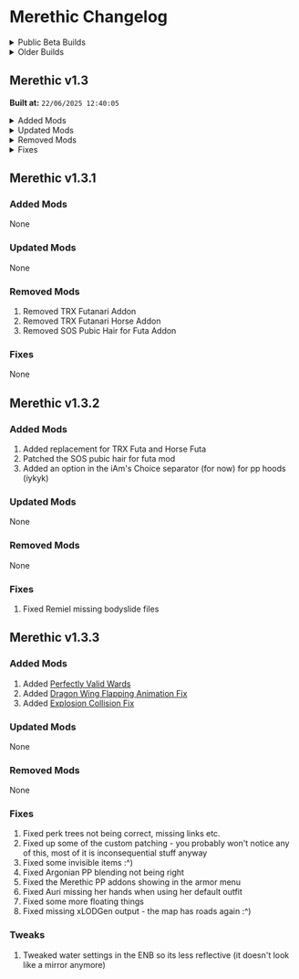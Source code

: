 # Merethic Changelog

<Details>
<summary>Public Beta Builds</summary>

## Public Beta 1
Initial public release.

## Public Beta 1.0.1
1. Updated High Poly Head download link
2. Updated NCK30 SLAL animations to v4.3
3. (Hopefully) fixed WJ requiring the Creation Kit files

## Public Beta 1.0.2
1. Fixed SMP hair not working when hiding helmets
2. Fixed broken landscape textures on Solstheim
3. Fixed Dwemer Wenches not having visible outfits
4. Fixed purple scabbard on the ebony greatsword
5. Fixed purple well textures
6. Fixed Luaffyn (Candlehearth Hall Bard) missing hands

## Public Beta 2
1. Fixed the Mythic Dawn museum in Dawnstar missing its containers
2. Fixed a landscape seam at Snow-Shod Farm
3. Fixed Ingun Black-Briar's missing hair
4. Swapped Tamrielic Grass for Folkvangr + Folkvangr Summer Tundra (this has given a fair performance boost, especially in avg fps + looks better)
5. Regenerated LODs (and cut the file size by nearly 50%)

## Public Beta 3
1. Fixed CTD causing items in the Smithing menu
2. Removed some of the vanilla voiced followers;
   1. Lea'saa
   2. Snow
   3. Arisha
   4. Daedric Bitches
3. Removed Drop on Death
4. Removed SexLab Aroused Creatures
5. Removed SkyRem - Cassi (Constellations)
6. Removed Heel Sounds (because the mod was deleted)
7. Fixed Lydia having the wrong appearance
8. Fixed the Venus armor set conflicting with SOS
9. Fixed the Destroyer armor set conflicting with SOS
10. Fixed a potential crash in Southfringe Sanctum
11. Nerfed a couple of slightly over-rated items
12. Tweaked the ENB slightly
13. Added Evenstar - Minimalistic Standing Stones of Skyrim

## Public Beta 4
1. Fixed an infinite load screen in Southfringe Sanctum
2. Fixed Venus armor set SMP cloth
3. Fixed missing Scarlet Rose outfit pieces
4. Fixed missing Succubus outfit pieces
5. Fixed Eola's appearance
6. Fixed borked vampire lord forms
7. Fixed floating above water bug for player and a few NPCs 
9. Fixed Venus Valkyrie crafting recipe
10. Added 3BA Jello Butt Physics
11. Added Body Blushing - Racemenu Overlays
12. Added Savefile Grouping Fix
13. Added Horse Save Load Fix
14. Added Auri's Mount Thistlefoot Texture Fix
15. Added ENB Anti-Aliasing
16. Added some cursed stuff :^)

</details>

<details>
<summary>Older Builds</summary>

## Merethic V1.0
Release published on the Wabbajack Gallery :)
1. Added Natural Beauty Makeup 
2. Added Feral Eyes
3. Added Lavatera Armor + 4k textures
4. Added ReSqueeze
5. Added squeeze sliders for BD's Armor Replacer
6. Added some photo mode poses for screen archery
7. Added Mehrunes Dagon Unique Shrine
8. Added Better Atronach Forge Offering Box
9. Added FreeFlyCam
10. Added Considerate Followers + 1.6.640 backport
11. Added KittyVFX - Healing
12. Removed Humanoid Draugr Replacer
13. Updated Practical Defeat to v0.4.7
14. Updated to Nature of the Wild Lands v3.0
   1.  NOTWL v3.0 should help performance a fair bit in my testing :)
15. Updated Save Safe System Overhaul to v3
16. Updated Demonic Creatures to v1.9
17. Updated Alternate Perspective to v4.0.3
18. Updated the Alternate Perspective addons where needed
19. Fixed a potential freeze after RaceMenu closes
20. Fixed Elven armor textures
21. Regenerated LODs including changing up LODs to be much more performance friendly with not a massive visual difference
    1.  There is also now a dedicated set of performance LODs. See the readme for a how-to activate these

## Merethic v1.0.1
1. Fixed MCM recorder errors
2. Fixed the Pyramid Utils error
3. Added RaceMenu Undress
4. Added Hotkey Reminder
   1. Press F11 to see hotkeys

## Merethic v1.0.2
1. Fixed Jenassa's appearance
2. Fixed a couple issues in Rayeks End
3. Fixed some issues with wild horses
4. Probably fixed the RaceMenu exit freeze again
5. Fixed animation conditions for mage robes/clothing (no more vanilla anims for robe wearers)
6. Fixed the "missing" TAWOBA Steel book
7. (Hopefully) fixed Vampire Lord and Vampire Brute skeleton issues
8. Fixed RaceMenu 3BA Morphs not working
9. Added Mu Joint Fix SexLab patch
10. Added Better AltTab
11. Added a couple of NAT 3 Patches
12. Started to adjust some ENB visuals where needed

## Merethic v1.1.0

**Merethic is now built on Skyrim v1.6.1170!**

1. Updated/Added/Removed various SKSE mods as needed to transition to v1.6.1170
2. Updated Sirenroot
3. Updated a bunch of misc mods
4. Replaced FNIS/Nemesis with Pandora
5. Fixed issues with Dismemberment Framework for humanoids
6. Fixed Bloodchill Cavern entrance
7. Fixed Lord Harkon's appearance (again)
8. Fixed Werewolves
9. Fixed broken Vampire robes
10. Fixed Whiterun Guard armour
11. Fixed a crash on Summerset Isle
12. Fixed an issue with female Coldhaven guard armour
13. Fixed IED config for Crossbow Bolt placements
14. Fixed some more missing wench armors
15. Fixed a couple of issues in the Lair of Succubi
16. Made a Merethic Music Mega Merge for more variety for your ears
17. Removed Evenstar - Minimalistic Standing Stones of Skyrim
18. Removed Blade and Blunt
19. Removed Aetherius
19. Removed SL Default Animation Remover
20. Removed SexLab Separate Orgasm
21. Removed SexLab Grass Patch
22. Removed SexLab Cum Overlays Extended
23. Removed SexLab Better Blowjobs
24. Removed SL Smooth Expressions
25. Removed Custom Skills Framework
26. Removed Custom Skills Menu
27. Removed Sky Idles
28. Added SexLab Framework PPlus
29. Added SexLab Framework PPlus - Automated SLSB Conversions
30. Added Misty Skye CBBE 3BA Patch
31. Added Solstice - a custom standing stones mod for Merethic
32. Added Merethic Insight
33. Added Wildcat - Combat of Skyrim
34. Added Mannaz
35. Added new anims when wearing nothing
36. Added Achievement Injector
37. Added Dac0da
38. Added DAC0DA - English Translation
39. Added DAC0DA - Achievement Injector Patch
40. Added DAc0da - Delayed Start
41. Added VIGILANT
42. Added VIGILANT SE HiRes Pack
43. Added VIGILANT Voiced - English Addon
44. Added WorldSpaces Patches for Vigilant
45. Added VIGILANT - NPC Overhaul
46. Added Vigilant - Achievement Injector Patch
47. Added misc HD Vigilant Project mods
48. Added Vigilant Armor HIMBO Refit
49. Added Vigilant CBBE (3BA) Bodyslide
50. Added VIGILANT SE - Settings Loader
51. Added Vigilant - Delayed Start
52. Added GLENMORIL SE
53. Added GLENMORIL - English Translation
54. Added GLENMORIL - NPC Overhaul
55. Added Glenmoril - Delayed Start
56. Added GLENMORIL CBBE 3BA Patch
57. Added GLENMORIL SE - Settings Loader
58. Added Unslaad SE
59. Added UNSLAAD Voiced - English Addon
60. Added WorldSpaces Patches for Unslaad
61. Added Customized Object Lod For Unslaad SE
62. Added Unslaad - Achievement Injector Patch
63. Added Unslaad - Delayed Start
64. Added Unslaad SE - Settings Loader
65. Added Unslaad CBBE (3BA) Bodyslide
66. Added TrueHUD - Unslaad Boss Bars ini
67. Added TrueHUD - Vigilant Boss Bars ini
68. Added a funni in the College of Winterhold
69. Added a funni in Hendraheim
70. Added More Carriages
71. Added More Ferries
72. Added some pubic options for futa characters
73. Added some more RaceMenu presets
74. Added Novice Bolt Spells
75. Added Eyes of Aber SE
76. Added Even More Eyes by Koralina
77. Added BnP Eye Pack
78. Added Eyes of Ellxe
79. Added Natural Pubic Hairstyles
80. Started some first person outfit fixes such as mismatched colours. If you spot any, let me know.
81. Changed BnP skin choices. If you want the pre-v1.10 skin config, find it in the `Appearance` separator

## Merethic v1.1.1
1. Fixed shield not being put on player back
2. Fixed shield + 1 handed weapon sheathe/unsheathe animation conditions
3. Fixed the SMP AVX512 DLL being for the wrong game version
4. Fixed controller CTD's
5. Fixed walking + blocking anims not working
6. Added Dear Diary Dark Mode Persistence Fix
7. Added Ultrawide fixes for Achievement Injector

## Merethic v1.1.2
1. Fixed the busted control map
2. Fixed location of the Steed Stone
3. Fixed missing Ultrawide patches for Achievement Injector

## Merethic v1.1.3
1. Fixed some poor balancing in Solstice
2. Fixed wigs preventing SMP hairs from animating again
3. Fixed animation priority conflicts
4. Fixed some floating mushrooms around Riverwood
5. Swapped the female `No Armor` animations to better ones
6. Added new KS Retex for Funsies

## Merethic v1.1.4
1. More animation tweaking
2. Added Cozy Gates of Riverwood
3. Added some ~~bootyfull~~ new crafting animations
4. Fixed up Riverwood with a bunch of multiway patching
5. Updated FlufyFox Human & Creature animations

## Merethic v1.2
1. Swapped to the Nexus release of Yev Mods Makeup Pack
2. Added Skyrim Safe Save System Overhaul 2
3. Added CBBE 3BA (3BBB) - Race Scale Fix
4. Added ENB Frame Generation
   1. This mod comes with caveats - read the mod page before using it!
5. Added Terrain Helper for ENB
6. Added ENB Terrain Blending Fix
7. Added another jiggle config
8. Added more body presets
9. Added FOMOD Plus MO2 Plugin
10. Added MO2 Download Manager
11. Removed Safe Save System Overhaul 3

## Merethic v1.2.1
1. Removed Terrain Helper for ENB

## Merethic v1.2.2
1. Updated FOMOD Plus
2. Updated Billyy's SLAL Animations to v8.9
3. Added SLSB Conversions for Billyy's v8.9
4. Added Photo Mode - Dear Diary Dark Mode ALTER
5. Added Photo Mode Dear Diary Dark Mode Patch
6. Added a new main menu

</details>

## Merethic v1.3

**Built at:** `22/06/2025 12:40:05`

<details>
<summary>Added Mods</summary>

- Added [Ashe - Crystal Heart v1.0.0.1](https://www.nexusmods.com/skyrimspecialedition/mods/135085)
- Added [Atlas Map Markers Overhaul v1.1](https://www.nexusmods.com/skyrimspecialedition/mods/137793)
- Added [BiR's Remiel Replacer v1.2.0](https://www.nexusmods.com/skyrimspecialedition/mods/85734)
- Added [Conditional Expressions Extended v1.5.1](https://www.nexusmods.com/skyrimspecialedition/mods/91438)
- Added [DF - Official Creature Asset Pack v1.0.0](https://www.nexusmods.com/skyrimspecialedition/mods/126328)
- Added [ELLE - Mageali v1](https://www.nexusmods.com/skyrimspecialedition/mods/147010)
- Added [Invicta Couture Lingerie BHUNP SMP v1.0](https://www.nexusmods.com/skyrimspecialedition/mods/145202)
- Added [Obi's Druchii Armor  4K SMP 3BA UBE BHUNP v1.31](https://www.nexusmods.com/skyrimspecialedition/mods/148867)
- Added [Pandora_Behaviour_Engine_v2.7.0-beta.zip](https://github.com/Monitor221hz/Pandora-Behaviour-Engine-Plus/releases/download/v2.7.0-beta/Pandora_Behaviour_Engine_v2.7.0-beta.zip)
- Added [Practical Defeat ReAnimated 0.4.8.7z](https://www.loverslab.com/files/file/37721-practical-defeat-reanimated/)
- Added [Remiel-Custom Voiced Dwemer Specialist and Companion v1.7.0](https://www.nexusmods.com/skyrimspecialedition/mods/51874)
- Added [Satisfactory Facial Piercings v0.5.1](https://www.nexusmods.com/skyrimspecialedition/mods/76879)
- Added [Shino - Shadow Princess - CBBE 3BA - Body Slider v1](https://www.nexusmods.com/skyrimspecialedition/mods/146895)
- Added [The Rift's Rest v7.0](https://www.nexusmods.com/skyrimspecialedition/mods/75649)
- Added [The Rift's Rest v7.0](https://www.nexusmods.com/skyrimspecialedition/mods/75649)
- Added [ACMOS Road Generator v4.0](https://www.nexusmods.com/skyrimspecialedition/mods/79205)
- Added [Atlas Map Markers SE - Updated with MCM - Settings Loader v1.0.1](https://www.nexusmods.com/skyrimspecialedition/mods/68573)
- Added [Bathing in Skyrim - Renewed v2.1.0](https://www.nexusmods.com/skyrimspecialedition/mods/135288)
- Added [Conditional Expressions - Subtle Face Animations v1.27](https://www.nexusmods.com/skyrimspecialedition/mods/45148)
- Added [Dragonborn Reskin - Modern Wait Menu v1.11](https://www.nexusmods.com/skyrimspecialedition/mods/132726)
- Added [Handheld Lanterns - HDT-SMP v1.0.0](https://www.nexusmods.com/skyrimspecialedition/mods/135973)
- Added [Modern Wait Menu v1.00](https://www.nexusmods.com/skyrimspecialedition/mods/117661)
- Added [MoreNastyCrittersSE&AE_v16.7z](https://www.loverslab.com/files/file/5464-more-nasty-critters-specialanniversary-edition/)
- Added [Scrab's Papyrus Extender v1.0.0.0](https://www.nexusmods.com/skyrimspecialedition/mods/115164)
- Added [ScrappiesMatchmaker - 1.5.2.zip](https://www.loverslab.com/files/file/19891-scrappies-matchmaker/)
- Added [SexLab Framework PPLUS - V2.15.7 - 1.6.1170.zip](about:blank)
- Added [Skyrim's Got Talent - Improve As a Bard v1.63](https://www.nexusmods.com/skyrimspecialedition/mods/50357)
- Added [SLO Aroused NG v3.0.0](https://www.nexusmods.com/skyrimspecialedition/mods/151502)
- Added [SLO Aroused NG v3.0.0](https://www.nexusmods.com/skyrimspecialedition/mods/151502)
- Added [The Rift's Rest v7.0](https://www.nexusmods.com/skyrimspecialedition/mods/75649)
- Added [Widget Addon - Bathing In Skyrim Renewed - Keep It Clean - Dirt and Blood v1.0](https://www.nexusmods.com/skyrimspecialedition/mods/138988)
- Added [YameteKudasai - 2.2.3.zip](https://www.loverslab.com/files/file/23123-yamete-kudasai/)
- Added [Anub SLAL 02.2025 SSE v2.7z](https://mega.nz/folder/DVJgzDBY#Cifg6SQwKBH81xGsafhCOQ/file/PFg3gQoQ)
- Added [BakaFactory SLAL Animation.7z](about:blank)
- Added [Dynamic String Distributor v1.0.2](https://www.nexusmods.com/skyrimspecialedition/mods/107676)
- Added [Aliana - Follower or Ashe Replacer v1.0](https://www.nexusmods.com/skyrimspecialedition/mods/147638)
- Added [Goam's Earrings v1.0](https://www.nexusmods.com/skyrimspecialedition/mods/112173)
- Added [NCK30 SLAL 4.4 SE.7z](https://www.loverslab.com/topic/249369-nck30-animations-37-se/#findComment-7042170)
- Added [SLAL_Billyy_Animations v9.1 SE.7z](https://www.loverslab.com/files/file/3999-billyys-slal-animations-2025-4-1/)
- Added [SLWidgets 2.0.16 (SE).zip](https://www.loverslab.com/files/file/19148-sl-widgets/)
- Added [Staff Enchanting Plus v1.0.0](https://www.nexusmods.com/skyrimspecialedition/mods/132680)
- Added [ELLE - Apothecary v1](https://www.nexusmods.com/skyrimspecialedition/mods/141507)
- Added [Barstool Exit Animation Fix v1.00](https://www.nexusmods.com/skyrimspecialedition/mods/144556)
- Added [Bathing in Skyrim - Renewed v2.1.0](https://www.nexusmods.com/skyrimspecialedition/mods/135288)
- Added [Chr's 3BA preset with CBPC Collision and Physical configs for someone likes big breast and big butt vCBPC-1.5.2](https://www.nexusmods.com/skyrimspecialedition/mods/114028)
- Added [confession - 6 Tinraa CBBE 3BA Bodyslide presets v1.1](https://www.nexusmods.com/skyrimspecialedition/mods/101286)
- Added [Curvy Queen - CBBE 3BA Bodyslide Preset v1.0](https://www.nexusmods.com/skyrimspecialedition/mods/148924)
- Added [DD  - Sigrin Silver Fox armor by Vergi CBBE 3BA SMP v3.0](https://www.nexusmods.com/skyrimspecialedition/mods/144670)
- Added [ELLE - Sena v1](https://www.nexusmods.com/skyrimspecialedition/mods/140245)
- Added [Invicta Couture Lingerie BHUNP SMP v1.0](https://www.nexusmods.com/skyrimspecialedition/mods/145202)
- Added [Invicta Couture Lingerie BHUNP SMP v1.0](https://www.nexusmods.com/skyrimspecialedition/mods/145202)
- Added [Invicta Couture Lingerie CBBE 3BA v1.2](https://www.nexusmods.com/skyrimspecialedition/mods/145126)
- Added [Nature of the Mild Lands - A NOTWL Downscaler v1.0](https://www.nexusmods.com/skyrimspecialedition/mods/112765)
- Added [Obi Eve's Sunfire Armor 3BA BHUNP UBE v1.0](https://www.nexusmods.com/skyrimspecialedition/mods/140366)
- Added [Obi Eve's Sunfire Armor 3BA BHUNP UBE v1.0](https://www.nexusmods.com/skyrimspecialedition/mods/140366)
- Added [Remiel's Crossbow Replacer v2](https://www.nexusmods.com/skyrimspecialedition/mods/88136)
- Added [Shortstack Rieklings v1.1](https://www.nexusmods.com/skyrimspecialedition/mods/151226)
- Added [Widget Addon - Bathing In Skyrim Renewed - Keep It Clean - Dirt and Blood v1.0](https://www.nexusmods.com/skyrimspecialedition/mods/138988)
- Added [92BBB Physics BHUNP and CBBE 3BA v1.0](https://www.nexusmods.com/skyrimspecialedition/mods/111325)
- Added [Ariadna Demoness 3ba body and HPH face preset v1.0](https://www.nexusmods.com/skyrimspecialedition/mods/147760)
- Added [BakaFactory ABC LE SE 3.20.7z](about:blank)
- Added [Eyes Nouveaux v1.1.0](https://www.nexusmods.com/skyrimspecialedition/mods/131210)
- Added [Goblin Wildgirl cbbe 3ba standalone follower espfe v1.02](https://www.nexusmods.com/skyrimspecialedition/mods/146178)
- Added [Invicta Couture Lingerie BHUNP SMP v1.0](https://www.nexusmods.com/skyrimspecialedition/mods/145202)
- Added [Obscure Animations Overhaul v1.0](https://www.nexusmods.com/skyrimspecialedition/mods/152047)
- Added [BA Bard Songs v1.3](https://www.nexusmods.com/skyrimspecialedition/mods/47202)
- Added [CN's Fantasy and Demonic Eyes SE with optional Charmers of the Reach (CotR) Patch v1.2](https://www.nexusmods.com/skyrimspecialedition/mods/24117)
- Added [Local Map Upgrade v1.0](https://www.nexusmods.com/skyrimspecialedition/mods/129756)
- Added [Zaki 8K-4K Textures for Bathing in Skyrim - Renewed v1.0](https://www.nexusmods.com/skyrimspecialedition/mods/139311)
- Added [Improved Barstool Exit Animation v1.0](https://www.nexusmods.com/skyrimspecialedition/mods/143012)
- Added [Invicta Couture Lingerie BHUNP SMP v1.0](https://www.nexusmods.com/skyrimspecialedition/mods/145202)
- Added [Eleonora - Muscular and Elegant Bodyslide Preset (cbbe 3ba) v1](https://www.nexusmods.com/skyrimspecialedition/mods/147471)
- Added [Sevia - Racemenu Preset v1.0](https://www.nexusmods.com/skyrimspecialedition/mods/144041)
- Added [Atlas Map Markers SE - Updated with MCM v2.7](https://www.nexusmods.com/skyrimspecialedition/mods/24104)
- Added [Practical Defeat Reanimated Voicepack.zip](https://www.loverslab.com/files/file/27944-practical-defeat-reanimated-047-voicepack/)
- Added [The Great Cities- Resources v1.0](https://www.nexusmods.com/skyrimspecialedition/mods/104373)
- Added [Cotton Curves - A Soft 3BA Bodyslide Preset v1.0](https://www.nexusmods.com/skyrimspecialedition/mods/149819)
- Added [EMMA FROST's Ass CBBE 3BA Bodyslide preset (Marvel Rivals) v1](https://www.nexusmods.com/skyrimspecialedition/mods/147489)
- Added [Heroine - a Tinraa BodySlide preset for CBBE 3BA (and BHUNP V4) v1.1](https://www.nexusmods.com/skyrimspecialedition/mods/149732)
- Added [Sanguine's Ultimatum - CBBE 3BA Bodyslide Preset v1.0a](https://www.nexusmods.com/skyrimspecialedition/mods/147557)
- Added [Invicta Couture Lingerie BHUNP SMP v1.0](https://www.nexusmods.com/skyrimspecialedition/mods/145202)
- Added [Eye-Catching - CBBE 3BA Bodyslide Preset v1.0](https://www.nexusmods.com/skyrimspecialedition/mods/146961)

</details>

<details>
<summary>Updated Mods</summary>

- Updated [Anga's Mill - Cities of the North Addon Patch Collection to v1.2](https://www.nexusmods.com/skyrimspecialedition/mods/64685)
- Updated [Apocalypse - Magic of Skyrim to v9.45.0](https://www.nexusmods.com/skyrimspecialedition/mods/1090)
- Updated [Castle Volkihar Rebuilt - SSE to v2.0.6](https://www.nexusmods.com/skyrimspecialedition/mods/324)
- Updated [Cities of the North - Falkreath Patch Collection to v1.20](https://www.nexusmods.com/skyrimspecialedition/mods/56734)
- Updated [CoMAP - Common Marker Addon Project to v4.0.0](https://www.nexusmods.com/skyrimspecialedition/mods/56123)
- Updated [Cities of the North - Dawnstar Patch Collection to v4.6.1](https://www.nexusmods.com/skyrimspecialedition/mods/30885)
- Updated [DAC0DA - English Translation to v1.0.3](https://www.nexusmods.com/skyrimspecialedition/mods/135682)
- Updated [Descriptions for Various Mods to v1.3](https://www.nexusmods.com/skyrimspecialedition/mods/106229)
- Updated [Dynamic Things Alternative - Base Object Swapper to v0.2.2](https://www.nexusmods.com/skyrimspecialedition/mods/60741)
- Updated [Embers XD to v2.8.9](https://www.nexusmods.com/skyrimspecialedition/mods/37085)
- Updated [Environs - Abandoned Abodes to v1.02](https://www.nexusmods.com/skyrimspecialedition/mods/82410)
- Updated [Even Better Quest Objectives SE - EBQO SE to v1.9.2](https://www.nexusmods.com/skyrimspecialedition/mods/159)
- Updated [Improved Traps to v2.5](https://www.nexusmods.com/skyrimspecialedition/mods/17592)
- Updated [JS Dragon Claws AE (Anniversary Edition) to v1.3](https://www.nexusmods.com/skyrimspecialedition/mods/57038)
- Updated [Kyoe's Bang'n Brows for High Poly Head to v1.0](https://www.nexusmods.com/skyrimspecialedition/mods/63276)
- Updated [Lux - Patch Hub to v6.5](https://www.nexusmods.com/skyrimspecialedition/mods/113002)
- Updated [Lux Orbis to v3.3](https://www.nexusmods.com/skyrimspecialedition/mods/56095)
- Updated [Maevan2's Eye Brows for High Poly Head (and extras) to v1.0](https://www.nexusmods.com/skyrimspecialedition/mods/63664)
- Updated [Manguz Inn Resources to v1.2](https://www.nexusmods.com/skyrimspecialedition/mods/96001)
- Updated [Nightmare Night - Werebeasts Unleashed to v2.0](https://www.nexusmods.com/skyrimspecialedition/mods/60751)
- Updated [Object Categorization Framework to v4.5.1](https://www.nexusmods.com/skyrimspecialedition/mods/81469)
- Updated [Oblivion Interaction Icons to v2.1](https://www.nexusmods.com/skyrimspecialedition/mods/52743)
- Updated [Serana Dialogue Add-On to v4.0.2.3](https://www.nexusmods.com/skyrimspecialedition/mods/32161)
- Updated [Simplicity of Seeding - Better Hearthfires and Farming CC Planter Scripts to v0.4](https://www.nexusmods.com/skyrimspecialedition/mods/94428)
- Updated [Sounds of Skyrim Complete SE to v2.1](https://www.nexusmods.com/skyrimspecialedition/mods/8286)
- Updated [Bikini Armor Replacer (TEWOBA) - CBBE BodySlide to v1.0.2](https://www.nexusmods.com/skyrimspecialedition/mods/42102)
- Updated [The Great Town of Ivarstead Patch Collection to v2.10.1](https://www.nexusmods.com/skyrimspecialedition/mods/36380)
- Updated [The Great Town of Shor's Stone Patch Collection to v2.4](https://www.nexusmods.com/skyrimspecialedition/mods/36462)
- Updated [The Naked Dragon to v1.3](https://www.nexusmods.com/skyrimspecialedition/mods/94940)
- Updated [The Welkynar Knight - Quest to v0.2.2](https://www.nexusmods.com/skyrimspecialedition/mods/89510)
- Updated [Unofficial Skyrim Modder's Patch - USMP SE to v2.6.2a](https://www.nexusmods.com/skyrimspecialedition/mods/49616)
- Updated [Unofficial Skyrim Special Edition Patch - USSEP to v4.2.9a](https://www.nexusmods.com/skyrimspecialedition/mods/266)
- Updated [Unslaad SE to v3.0.2](https://www.nexusmods.com/skyrimspecialedition/mods/11789)
- Updated [UNSLAAD Voiced - English Addon to v3.0.2](https://www.nexusmods.com/skyrimspecialedition/mods/11896)
- Updated [Wildwood Echoes to v1](https://www.nexusmods.com/skyrimspecialedition/mods/112008)
- Updated [Acheron - Death Alternative to v1.4.2.0](https://www.nexusmods.com/skyrimspecialedition/mods/108159)
- Updated [Belethor's Sister - Quest to v0.2.6](https://www.nexusmods.com/skyrimspecialedition/mods/92381)
- Updated [Chapter II - Jeremy Soule Inspired Music to v3.3](https://www.nexusmods.com/skyrimspecialedition/mods/37792)
- Updated [Coldhaven - A Vampire City 2.1 to v2.1](https://www.nexusmods.com/skyrimspecialedition/mods/22379)
- Updated [Comprehensive Attack Rate Patch - SKSE to v1.1.2.5](https://www.nexusmods.com/skyrimspecialedition/mods/89042)
- Updated [Dynamic Interface Patcher - DIP to vv1.0.3](https://www.nexusmods.com/skyrimspecialedition/mods/96891)
- Updated [DynDOLOD TexGen Fixes (Summerset Isle-Gray Cowl-Beyond Reach-Midwood Isle-ELFX) to v2.0](https://www.nexusmods.com/skyrimspecialedition/mods/69323)
- Updated [Environs - Abandoned Abodes to v1.02](https://www.nexusmods.com/skyrimspecialedition/mods/82410)
- Updated [Environs - Hroggar's House to v2.01](https://www.nexusmods.com/skyrimspecialedition/mods/83457)
- Updated [Environs - The Ruined Tundra Farmhouse to v3.01](https://www.nexusmods.com/skyrimspecialedition/mods/72981)
- Updated [Flying Crows SSE to v1.3](https://www.nexusmods.com/skyrimspecialedition/mods/49270)
- Updated [Heels Fix to v1.6.2](https://www.nexusmods.com/skyrimspecialedition/mods/64442)
- Updated [iWant Widgets to v1.31](https://www.nexusmods.com/skyrimspecialedition/mods/36457)
- Updated [More Carriages - Fast Travel Improvement to v1.3.1](https://www.nexusmods.com/skyrimspecialedition/mods/71135)
- Updated [powerofthree's Papyrus Extender to v5.6.1](https://www.nexusmods.com/skyrimspecialedition/mods/22854)
- Updated [Quickloot EE NG Fork to v1.1.0](https://www.nexusmods.com/skyrimspecialedition/mods/120075)
- Updated [QuickLoot IE - Dear Diary Dark Mode Reskin to v3.2](https://www.nexusmods.com/skyrimspecialedition/mods/137059)
- Updated [Song of the Green (Auri Follower) to v1.4](https://www.nexusmods.com/skyrimspecialedition/mods/11278)
- Updated [Unofficial Skyrim Modder's Patch - USMP SE to v2.6.2a](https://www.nexusmods.com/skyrimspecialedition/mods/49616)
- Updated [Vokriinator - Choice Cuts to v6.14.3](https://www.nexusmods.com/skyrimspecialedition/mods/26702)
- Updated [Skyrim 202X by Pfuscher - Formerly 2020 to v9.7.1](https://www.nexusmods.com/skyrimspecialedition/mods/2347)
- Updated [Additional Skyland Parallax to v1.3](https://www.nexusmods.com/skyrimspecialedition/mods/117791)
- Updated [Assorted mesh fixes to v0.90](https://www.nexusmods.com/skyrimspecialedition/mods/32117)
- Updated [Base Object Swapper to v2.6.1](https://www.nexusmods.com/skyrimspecialedition/mods/60805)
- Updated [Better Third Person Selection - BTPS to v0.5.9](https://www.nexusmods.com/skyrimspecialedition/mods/64339)
- Updated [Bisquits Pain Bringer CBBE 3BA Bodyslide to v1.1](https://www.nexusmods.com/skyrimspecialedition/mods/111059)
- Updated [BodySlide and Outfit Studio to v5.6.3](https://www.nexusmods.com/skyrimspecialedition/mods/201)
- Updated [ to v0.4.3](https://www.nexusmods.com/skyrimspecialedition/mods/81451)
- Updated [Considerate Followers - Followers are Silent During Dialogue to v1.0.0](https://www.nexusmods.com/skyrimspecialedition/mods/133659)
- Updated [Contextual Crosshair to v1.3.0](https://www.nexusmods.com/skyrimspecialedition/mods/63980)
- Updated [Deadly Spell Impacts to v1.70](https://www.nexusmods.com/skyrimspecialedition/mods/12939)
- Updated [Follower Dialogue Expansion - Brelyna Maryon to v1.3.1](https://www.nexusmods.com/skyrimspecialedition/mods/113359)
- Updated [Diverse Foods - Base Object Swapper to v1.3](https://www.nexusmods.com/skyrimspecialedition/mods/91599)
- Updated [ELLE -Elven Lake 3BA - BHUNP to v1](https://www.nexusmods.com/skyrimspecialedition/mods/82865)
- Updated [Enemies Respect Encounter Zones to v1.4.1](https://www.nexusmods.com/skyrimspecialedition/mods/78847)
- Updated [Experience - MCM to v1.2.0](https://www.nexusmods.com/skyrimspecialedition/mods/65880)
- Updated [Feral Eyes - Beast Eyes for Humanoid Races to v1.10](https://www.nexusmods.com/skyrimspecialedition/mods/73325)
- Updated [Girl's Travel Outfit to v1.0](https://www.nexusmods.com/skyrimspecialedition/mods/125910)
- Updated [Grab And Throw to v1.1.1](https://www.nexusmods.com/skyrimspecialedition/mods/120460)
- Updated [HD Local Map to v1.0.2](https://www.nexusmods.com/skyrimspecialedition/mods/74722)
- Updated [Lux to v6.3](https://www.nexusmods.com/skyrimspecialedition/mods/43158)
- Updated [Medieval Blended Roads to v1.0](https://www.nexusmods.com/skyrimspecialedition/mods/90778)
- Updated [ to v0.4.3](https://www.nexusmods.com/skyrimspecialedition/mods/81451)
- Updated [Nature of the Wild Lands (NOTWL) - Rock Retexture to v0.1](https://www.nexusmods.com/skyrimspecialedition/mods/132984)
- Updated [New Creature Animation - Giant to v0.9beta](https://www.nexusmods.com/skyrimspecialedition/mods/83317)
- Updated [Next-Gen Decapitations to v1.0.0](https://www.nexusmods.com/skyrimspecialedition/mods/135254)
- Updated [OBody Next Generation to v4.2.0](https://www.nexusmods.com/skyrimspecialedition/mods/77016)
- Updated [ to v0.4.3](https://www.nexusmods.com/skyrimspecialedition/mods/81451)
- Updated [Petite to Plenty - A CBPC Config for Realistic Collisions and Physics to v7.1](https://www.nexusmods.com/skyrimspecialedition/mods/82745)
- Updated [ to v0.4.3](https://www.nexusmods.com/skyrimspecialedition/mods/81451)
- Updated [Scared of Shootings - NPCs react to aiming bows to v0.1](https://www.nexusmods.com/skyrimspecialedition/mods/105622)
- Updated [The Handy Icon Collection Collective for I4 to v1.4.1](https://www.nexusmods.com/skyrimspecialedition/mods/90508)
- Updated [True Directional Movement - Modernized Third Person Gameplay to v2.2.4](https://www.nexusmods.com/skyrimspecialedition/mods/51614)
- Updated [Twilight Princess Armor Mashup to v4.5](https://www.nexusmods.com/skyrimspecialedition/mods/71182)
- Updated [Unslaad SE to v3.0.2](https://www.nexusmods.com/skyrimspecialedition/mods/11789)
- Updated [Unslaad SE - Settings Loader to v1.0.0](https://www.nexusmods.com/skyrimspecialedition/mods/69449)
- Updated [Use or Take SKSE to v1.2.0](https://www.nexusmods.com/skyrimspecialedition/mods/70868)
- Updated [Aphrodelyn's 3BA BodySlide Preset with CBPC Physics and Collision Configs to v1.0](https://www.nexusmods.com/skyrimspecialedition/mods/143572)
- Updated [Assorted mesh fixes to v0.90](https://www.nexusmods.com/skyrimspecialedition/mods/32117)
- Updated [Ave's College Jewelry Replacer to v1.2](https://www.nexusmods.com/skyrimspecialedition/mods/38399)
- Updated [Cathedral - Armory to v3.20](https://www.nexusmods.com/skyrimspecialedition/mods/20199)
- Updated [DynDOLOD Resources SE 3 to vAlpha-45](https://www.nexusmods.com/skyrimspecialedition/mods/52897)
- Updated [Ebony Armors and Weapons Retexture SE to v1.21](https://www.nexusmods.com/skyrimspecialedition/mods/83654)
- Updated [Environs - Kolskeggr to v3.01](https://www.nexusmods.com/skyrimspecialedition/mods/78477)
- Updated [Fjotli's Silver Locket by Ave to v2.0](https://www.nexusmods.com/skyrimspecialedition/mods/52256)
- Updated [Forsworn Armors and Weapons Retexture SE to v1.0](https://www.nexusmods.com/skyrimspecialedition/mods/99610)
- Updated [Highly Improved Male Body Overhaul -HIMBO- to v4.4.1](https://www.nexusmods.com/skyrimspecialedition/mods/46311)
- Updated [Highly Improved Male Body Overhaul -HIMBO- to v4.4.1](https://www.nexusmods.com/skyrimspecialedition/mods/46311)
- Updated [Illustrious Whiterun SE - 8K - Parallax to v2.0](https://www.nexusmods.com/skyrimspecialedition/mods/28950)
- Updated [Illustrious Whiterun SE - 8K - Parallax to v2.0](https://www.nexusmods.com/skyrimspecialedition/mods/28950)
- Updated [Illustrious Whiterun SE - 8K - Parallax to v2.0](https://www.nexusmods.com/skyrimspecialedition/mods/28950)
- Updated [Iron Armors and Weapons Retexture SE to v1.1](https://www.nexusmods.com/skyrimspecialedition/mods/84978)
- Updated [JS Dwarven Oil SE to v1.0](https://www.nexusmods.com/skyrimspecialedition/mods/66770)
- Updated [JS Essence Extractor SE to v1.1](https://www.nexusmods.com/skyrimspecialedition/mods/66578)
- Updated [Muscular Mommy 3BA bodyslide preset to v1.1](https://www.nexusmods.com/skyrimspecialedition/mods/125087)
- Updated [Natural and Realistic CBBE 3BA - BodySlide Preset to v1.0](https://www.nexusmods.com/skyrimspecialedition/mods/95090)
- Updated [Nature of the Wild Lands -  forest and trees improvement mod to v2.4](https://www.nexusmods.com/skyrimspecialedition/mods/63604)
- Updated [Orcish Armors and Weapons Retexture SE to v1.1](https://www.nexusmods.com/skyrimspecialedition/mods/84607)
- Updated [Random Tawoba Realistic and Squeeze Bodyslides 3BA to v1.1](https://www.nexusmods.com/skyrimspecialedition/mods/110039)
- Updated [ReSqueeze - The Amazing World Of Bikini Armor TAWOBA 3BA to v2.0.1](https://www.nexusmods.com/skyrimspecialedition/mods/131355)
- Updated [Simplicity of Snow to v0.15](https://www.nexusmods.com/skyrimspecialedition/mods/56235)
- Updated [Simplicity of Snow to v0.15](https://www.nexusmods.com/skyrimspecialedition/mods/56235)
- Updated [Snazzy Furniture and Clutter Overhaul (SFCO) to v2.2](https://www.nexusmods.com/skyrimspecialedition/mods/2414)
- Updated [Song of the Green - Auri Lenka Replacer SE - Optional Sharp Teeth to v1.1](https://www.nexusmods.com/skyrimspecialedition/mods/29345)
- Updated [Steel Armors and Weapons Retexture SE to v1.1](https://www.nexusmods.com/skyrimspecialedition/mods/85445)
- Updated [Tawoba 6.1 unofficial tweaks and fixes to v1.3](https://www.nexusmods.com/skyrimspecialedition/mods/111200)
- Updated [Tawoba 6.1 unofficial tweaks and fixes to v1.3](https://www.nexusmods.com/skyrimspecialedition/mods/111200)
- Updated [Bikini Armor Replacer (TEWOBA) - CBBE BodySlide to v1.0.2](https://www.nexusmods.com/skyrimspecialedition/mods/42102)
- Updated [The Witcher 3 Eyes SE to v2.1](https://www.nexusmods.com/skyrimspecialedition/mods/2921)
- Updated [Unique Armors and Weapons Retexture SE to v1.0](https://www.nexusmods.com/skyrimspecialedition/mods/105771)
- Updated [Water for ENB to v1.83](https://www.nexusmods.com/skyrimspecialedition/mods/37061)
- Updated [wd - Taproots to v1.0](https://www.nexusmods.com/skyrimspecialedition/mods/112609)
- Updated [Wyrmstooth CBBE 3BA and HIMBO Patch to v1.0](https://www.nexusmods.com/skyrimspecialedition/mods/105850)
- Updated [Ave's Saarthal Amulet to v1.3](https://www.nexusmods.com/skyrimspecialedition/mods/44094)
- Updated [Ayleid Piercings - CBBE 3BA - SoS to v1.5.1](https://www.nexusmods.com/skyrimspecialedition/mods/76204)
- Updated [Blackreach Eerie Ambience to v1](https://www.nexusmods.com/skyrimspecialedition/mods/112114)
- Updated [Chooey's Choice Requirements to v3.0.0](https://www.nexusmods.com/skyrimspecialedition/mods/90689)
- Updated [Ryan Reos Dark Elf Blader - CBBE 3BA - TBD - BHUNP to v4.0](https://www.nexusmods.com/skyrimspecialedition/mods/54994)
- Updated [Environs - The Greenwood Shack to v3.00](https://www.nexusmods.com/skyrimspecialedition/mods/73732)
- Updated [Fluffworks Patches to v1.0](https://www.nexusmods.com/skyrimspecialedition/mods/64445)
- Updated [Follower Dialogue Expansion - Borgakh the Steel Heart to v1](https://www.nexusmods.com/skyrimspecialedition/mods/133571)
- Updated [Girl's Travel Outfit to v1.0](https://www.nexusmods.com/skyrimspecialedition/mods/125910)
- Updated [Highly Improved Male Body Overhaul -HIMBO- to v4.4.1](https://www.nexusmods.com/skyrimspecialedition/mods/46311)
- Updated [Livia Salvian - High Poly Visual Replacer - Chooey's Choice to v1.0.0](https://www.nexusmods.com/skyrimspecialedition/mods/102518)
- Updated [MAGECORE - hdt SMP (CBBE 3BA) to v1.0](https://www.nexusmods.com/skyrimspecialedition/mods/113540)
- Updated [Nature of the Wild Lands 3.0 - 3D hybrid LODs and regions addon to v1.0](https://www.nexusmods.com/skyrimspecialedition/mods/133619)
- Updated [Reyda's Necklace by Ave to v1.1](https://www.nexusmods.com/skyrimspecialedition/mods/42328)
- Updated [The Great Town of Ivarstead SSE to v1.2](https://www.nexusmods.com/skyrimspecialedition/mods/34505)
- Updated [Whiterun Objects SMIMed (and fixes too) to v0.3.1](https://www.nexusmods.com/skyrimspecialedition/mods/69125)
- Updated [Wispmother - Humanoid Replacer - CBBE and UNP to v1.1.0](https://www.nexusmods.com/skyrimspecialedition/mods/132346)
- Updated [Assorted mesh fixes to v0.90](https://www.nexusmods.com/skyrimspecialedition/mods/32117)
- Updated [Riding Animation Overhaul - RAO (OAR - DAR) to v1.1](https://www.nexusmods.com/skyrimspecialedition/mods/102881)
- Updated [HS Resources to v3.4.0](https://www.nexusmods.com/skyrimspecialedition/mods/72307)
- Updated [Path of Sorcery - Magic Perk Overhaul to v2.6](https://www.nexusmods.com/skyrimspecialedition/mods/6660)
- Updated [RS Children Patch Compendium to v5](https://www.nexusmods.com/skyrimspecialedition/mods/13409)
- Updated [Immersive folded hands (OAR) to v1.5.0](https://www.nexusmods.com/skyrimspecialedition/mods/62849)
- Updated [Conditional Dog Barking (DAR) to v1.0.0](https://www.nexusmods.com/skyrimspecialedition/mods/72336)
- Updated [Draugr Magic Loop Casting Animation to v1.1](https://www.nexusmods.com/skyrimspecialedition/mods/73876)
- Updated [Dynamic Female Weather Idles to v1.1](https://www.nexusmods.com/skyrimspecialedition/mods/98493)
- Updated [Feral - Claw Unarmed Attacks for Beast Races - Vampires - Werewolves to vv2.1](https://www.nexusmods.com/skyrimspecialedition/mods/34552)
- Updated [Flute Animation Fix to v1.1](https://www.nexusmods.com/skyrimspecialedition/mods/69609)
- Updated [Improved Table Transition Animations to v1.2](https://www.nexusmods.com/skyrimspecialedition/mods/84160)
- Updated [New Creature Animation - Falmer to v1.0](https://www.nexusmods.com/skyrimspecialedition/mods/83572)
- Updated [P.A.I.A Expansion  (Pregnancy and Inflation animations) to v1.0](https://www.nexusmods.com/skyrimspecialedition/mods/124228)
- Updated [Comprehensive First Person Animation Overhaul - CFPAO to v1.0.3](https://www.nexusmods.com/skyrimspecialedition/mods/87169)
- Updated [Civil War Lines Expansion to v1.08](https://www.nexusmods.com/skyrimspecialedition/mods/77566)
- Updated [DAc0da to v1.0.1](https://www.nexusmods.com/skyrimspecialedition/mods/134405)
- Updated [Depths of the Reach to v1.82](https://www.nexusmods.com/skyrimspecialedition/mods/77718)
- Updated [Environs - The Ruined Tundra Farmhouse to v3.01](https://www.nexusmods.com/skyrimspecialedition/mods/72981)
- Updated [Frozen in Time - Definitely Not Another Snow Elf Waifu Mod to v0.26](https://www.nexusmods.com/skyrimspecialedition/mods/39732)
- Updated [Iggath to v1.01.0](https://www.nexusmods.com/skyrimspecialedition/mods/75157)
- Updated [Ivy - Cozy Corner Patch Hub to v1.1.2](https://www.nexusmods.com/skyrimspecialedition/mods/138863)
- Updated [JK's Interiors Patch Collection to v5.18.1](https://www.nexusmods.com/skyrimspecialedition/mods/35910)
- Updated [Land of Vominheim SE to v2.04.1](https://www.nexusmods.com/skyrimspecialedition/mods/31472)
- Updated [Light and Shade SE to v2.2](https://www.nexusmods.com/skyrimspecialedition/mods/77993)
- Updated [New Beginnings - Alternate Perspective Extension to v1.3.3](https://www.nexusmods.com/skyrimspecialedition/mods/57818)
- Updated [Path of Sorcery - Magic Perk Overhaul to v2.6](https://www.nexusmods.com/skyrimspecialedition/mods/6660)
- Updated [Quest - Baba Yaga and the Labyrinth to v0.3.2](https://www.nexusmods.com/skyrimspecialedition/mods/84492)
- Updated [Showing off Stuff - Put random things on plaques - fish paintings doodads to v0.2](https://www.nexusmods.com/skyrimspecialedition/mods/90589)
- Updated [Tamrielic Distribution to v1.3.3.1](https://www.nexusmods.com/skyrimspecialedition/mods/71372)
- Updated [Innocence Lost - Quest Expansion to v1.01](https://www.nexusmods.com/skyrimspecialedition/mods/80974)
- Updated [The Only Cure - Quest Expansion to v1.02](https://www.nexusmods.com/skyrimspecialedition/mods/57683)
- Updated [Unofficial Skyrim Creation Club Content Patches to v7.7](https://www.nexusmods.com/skyrimspecialedition/mods/18975)
- Updated [Unofficial Skyrim Modders Patch - USMP - Patch Emporium to v1.3.29](https://www.nexusmods.com/skyrimspecialedition/mods/50813)
- Updated [JS Immersive Tripwires SE to v1.2](https://www.nexusmods.com/skyrimspecialedition/mods/70979)
- Updated [CBBE 3BA (3BBB) to v2.47](https://www.nexusmods.com/skyrimspecialedition/mods/30174)
- Updated [Infinity UI to v2.0.1](https://www.nexusmods.com/skyrimspecialedition/mods/74483)
- Updated [Mfg Fix NG to v0.1.5](https://www.nexusmods.com/skyrimspecialedition/mods/133568)
- Updated [Modlist Maintenance Utility to v1.0.0](https://www.nexusmods.com/skyrimspecialedition/mods/117093)
- Updated [NPC Stuck in Bleedout fix to v0.1.3](https://www.nexusmods.com/skyrimspecialedition/mods/95489)
- Updated [Photo Mode to v1.2.0](https://www.nexusmods.com/skyrimspecialedition/mods/91701)
- Updated [Security Overhaul SKSE - Lock Variations to v3.2.0](https://www.nexusmods.com/skyrimspecialedition/mods/58224)
- Updated [SkyPatcher to v1.4.0](https://www.nexusmods.com/skyrimspecialedition/mods/106659)
- Updated [Splashes of Storms to v1.3.0](https://www.nexusmods.com/skyrimspecialedition/mods/72115)
- Updated [The Tinraa Body - Topless - CBBE 3BA Bodyslide preset to v2.0](https://www.nexusmods.com/skyrimspecialedition/mods/88002)
- Updated [Cuyi's Bosmeri Antlers - Proper RaceMenu Integration to v1.0.0](https://www.nexusmods.com/skyrimspecialedition/mods/126382)
- Updated [Ayleid Piercings - CBBE 3BA - SoS to v1.5.1](https://www.nexusmods.com/skyrimspecialedition/mods/76204)
- Updated [Environs - The Greenwood Shack to v3.00](https://www.nexusmods.com/skyrimspecialedition/mods/73732)
- Updated [Half-Moon Mill - Cities of the North Addon Patch Collection to v1.3](https://www.nexusmods.com/skyrimspecialedition/mods/64522)
- Updated [Nature of the Wild Lands -  forest and trees improvement mod to v2.4](https://www.nexusmods.com/skyrimspecialedition/mods/63604)
- Updated [Nature of the Wildlands - 3.0 Patch Collection to v1.01](https://www.nexusmods.com/skyrimspecialedition/mods/127939)
- Updated [SarcasticDragon's Snarky Loading Screens to vFinal](https://www.nexusmods.com/skyrimspecialedition/mods/9940)
- Updated [Sonders Keyword Distribution Resources to v1.2](https://www.nexusmods.com/skyrimspecialedition/mods/93995)
- Updated [Spellsiphon - Immersive Combat to v5.27](https://www.nexusmods.com/skyrimspecialedition/mods/26627)
- Updated [Description Framework to v1.0.1](https://www.nexusmods.com/skyrimspecialedition/mods/105799)
- Updated [Horse Save Load Fix to v0.1](https://www.nexusmods.com/skyrimspecialedition/mods/132110)
- Updated [OBody Next Generation ORefit JSON Master List to vv3.0](https://www.nexusmods.com/skyrimspecialedition/mods/105052)
- Updated [powerofthree's Tweaks to v1.8.1](https://www.nexusmods.com/skyrimspecialedition/mods/51073)
- Updated [Achievement Injector to v1.0](https://www.nexusmods.com/skyrimspecialedition/mods/126220)
- Updated [Whiterun Objects SMIMed - Dragonsreach Stairs - and some other stairs too to v0.3](https://www.nexusmods.com/skyrimspecialedition/mods/94037)
- Updated [EVG Animated Traversal to v1.02](https://www.nexusmods.com/skyrimspecialedition/mods/63232)
- Updated [Abyssal Tides Magic to v1.62](https://www.nexusmods.com/skyrimspecialedition/mods/97892)
- Updated [AI Overhaul SSE to v1.8.4](https://www.nexusmods.com/skyrimspecialedition/mods/21654)
- Updated [Creation Club Item Descriptions to v1.3](https://www.nexusmods.com/skyrimspecialedition/mods/106048)
- Updated [Ivy - Gates of Riverwood to v1.0](https://www.nexusmods.com/skyrimspecialedition/mods/138864)
- Updated [JK's The Drunken Huntsman. to v1.0.0](https://www.nexusmods.com/skyrimspecialedition/mods/33783)
- Updated [Take a Peek - New Stealth Mechanic to v1.22](https://www.nexusmods.com/skyrimspecialedition/mods/66908)
- Updated [Wild Witch Outfit - CBBE 3BA UUNP BHUNP HIMBO Vanilla - HDT-SMP to v0.2.7](https://www.nexusmods.com/skyrimspecialedition/mods/81085)
- Updated [Dear Diary C.O.C.K.S. Mode to v1.0](https://www.nexusmods.com/skyrimspecialedition/mods/87075)
- Updated [No Grass In Objects to v8](https://www.nexusmods.com/skyrimspecialedition/mods/42161)
- Updated [Read Or Take SKSE to v1.3.0](https://www.nexusmods.com/skyrimspecialedition/mods/69588)
- Updated [Select One Skip - Hold Key to Skip Quantity Menu to v0.1.1](https://www.nexusmods.com/skyrimspecialedition/mods/96447)
- Updated [Spell Perk Item Distributor (SPID) to v6.6.2](https://www.nexusmods.com/skyrimspecialedition/mods/36869)
- Updated [Wash That Blood Off 2 to v2.0](https://www.nexusmods.com/skyrimspecialedition/mods/62358)
- Updated [Obi's Derketo Priestess Outfit - BHUNP UBE 3BA to v1.0](https://www.nexusmods.com/skyrimspecialedition/mods/137642)
- Updated [True Directional Movement Lock-on Fixes to v1.3](https://www.nexusmods.com/skyrimspecialedition/mods/77843)
- Updated [Apocalypse - Magic of Skyrim to v9.45.0](https://www.nexusmods.com/skyrimspecialedition/mods/1090)
- Updated [Feral Eyes - Beast Eyes for Humanoid Races to v1.10](https://www.nexusmods.com/skyrimspecialedition/mods/73325)
- Updated [Improved Follower Dialogue - Lydia to v3.6.3](https://www.nexusmods.com/skyrimspecialedition/mods/38473)
- Updated [Lux Orbis - Patch Hub to v4.2](https://www.nexusmods.com/skyrimspecialedition/mods/114169)
- Updated [Particle Patch for ENB to v1.2.6](https://www.nexusmods.com/skyrimspecialedition/mods/65720)
- Updated [Random Barrel Roll - Base Object Swapper to v0.1](https://www.nexusmods.com/skyrimspecialedition/mods/78195)
- Updated [ENB Extender for Skyrim to v1.0.3](https://www.nexusmods.com/skyrimspecialedition/mods/99406)
- Updated [Particle Patch for ENB to v1.2.6](https://www.nexusmods.com/skyrimspecialedition/mods/65720)
- Updated [UNSLAAD Voiced - English Addon to v3.0.2](https://www.nexusmods.com/skyrimspecialedition/mods/11896)
- Updated [Miggyluv's HIMBO Galore (AIO) to v1.03](https://www.nexusmods.com/skyrimspecialedition/mods/136840)
- Updated [Stairs of Skyrim - Windhelm Bridge Stairs to v0.5.1](https://www.nexusmods.com/skyrimspecialedition/mods/78399)
- Updated [Landscape Fixes For Grass Mods to v5.1](https://www.nexusmods.com/skyrimspecialedition/mods/9005)
- Updated [Simply Balanced to v1.4.6](https://www.nexusmods.com/skyrimspecialedition/mods/15541)
- Updated [Aphrodelyn's 3BA BodySlide Preset with CBPC Physics and Collision Configs to v1.0](https://www.nexusmods.com/skyrimspecialedition/mods/143572)
- Updated [Melis - 3BA BodySlide Preset to v0.2](https://www.nexusmods.com/skyrimspecialedition/mods/93024)

</details>

<details>
<summary>Removed Mods</summary>

- Removed [AI Overhaul SSE v1.8.4](https://www.nexusmods.com/skyrimspecialedition/mods/21654)
- Removed [Apocalypse - Magic of Skyrim v9.45.0](https://www.nexusmods.com/skyrimspecialedition/mods/1090)
- Removed [Castle Volkihar Rebuilt - SSE v2.0.6](https://www.nexusmods.com/skyrimspecialedition/mods/324)
- Removed [Chapter II - Jeremy Soule Inspired Music v3.3](https://www.nexusmods.com/skyrimspecialedition/mods/37792)
- Removed [Creation Club Item Descriptions v1.3](https://www.nexusmods.com/skyrimspecialedition/mods/106048)
- Removed [Embers XD v2.8.9](https://www.nexusmods.com/skyrimspecialedition/mods/37085)
- Removed [Environs - Abandoned Abodes v1.02](https://www.nexusmods.com/skyrimspecialedition/mods/82410)
- Removed [Environs - Abandoned Abodes v1.02](https://www.nexusmods.com/skyrimspecialedition/mods/82410)
- Removed [Environs - The Ruined Tundra Farmhouse v3.01](https://www.nexusmods.com/skyrimspecialedition/mods/72981)
- Removed [Half-Moon Mill - Cities of the North Addon Patch Collection v1.3](https://www.nexusmods.com/skyrimspecialedition/mods/64522)
- Removed [JK's The Drunken Huntsman. v1.0.0](https://www.nexusmods.com/skyrimspecialedition/mods/33783)
- Removed [Land of Vominheim SE v2.04.1](https://www.nexusmods.com/skyrimspecialedition/mods/31472)
- Removed [Lux - Patch Hub v6.5](https://www.nexusmods.com/skyrimspecialedition/mods/113002)
- Removed [Sonders Keyword Distribution Resources v1.2](https://www.nexusmods.com/skyrimspecialedition/mods/93995)
- Removed [The Great Town of Shor's Stone Patch Collection v2.4](https://www.nexusmods.com/skyrimspecialedition/mods/36462)
- Removed [Unofficial Skyrim Modder's Patch - USMP SE v2.6.2a](https://www.nexusmods.com/skyrimspecialedition/mods/49616)
- Removed [Vokriinator - Choice Cuts v6.14.3](https://www.nexusmods.com/skyrimspecialedition/mods/26702)
- Removed [Binaural 3D Surround Sound for Headphones - HRTF v2.4](https://www.nexusmods.com/skyrimspecialedition/mods/26916)
- Removed [Acheron - Death Alternative v1.4.2.0](https://www.nexusmods.com/skyrimspecialedition/mods/108159)
- Removed [Environs - Hroggar's House v2.01](https://www.nexusmods.com/skyrimspecialedition/mods/83457)
- Removed [Environs - The Greenwood Shack v3.00](https://www.nexusmods.com/skyrimspecialedition/mods/73732)
- Removed [Even Better Quest Objectives SE - EBQO SE v1.9.2](https://www.nexusmods.com/skyrimspecialedition/mods/159)
- Removed [Flying Crows SSE v1.3](https://www.nexusmods.com/skyrimspecialedition/mods/49270)
- Removed [JS Dragon Claws AE (Anniversary Edition) v1.3](https://www.nexusmods.com/skyrimspecialedition/mods/57038)
- Removed [MoreNastyCrittersSE_v15_4.7z](about:blank)
- Removed [Nightmare Night - Werebeasts Unleashed v2.0](https://www.nexusmods.com/skyrimspecialedition/mods/60751)
- Removed [powerofthree's Papyrus Extender v5.6.1](https://www.nexusmods.com/skyrimspecialedition/mods/22854)
- Removed [Practical Defeat v0.4.7.7z](https://www.loverslab.com/files/file/37671-ponzi-dump/#)
- Removed [ScrappiesMatchmaker - 1.5.1.1.zip](https://www.loverslab.com/files/file/19891-scrappies-matchmaker/)
- Removed [SexLab Framework PPLUS - V2.12.0 - 1.6.1170.zip](https://www.loverslab.com/files/file/25318-sexlab-p/)
- Removed [Song of the Green (Auri Follower) v1.4](https://www.nexusmods.com/skyrimspecialedition/mods/11278)
- Removed [The Naked Dragon v1.3](https://www.nexusmods.com/skyrimspecialedition/mods/94940)
- Removed [YameteKudasai - 2.1.3.zip](https://www.loverslab.com/files/file/23123-yamete-kudasai/)
- Removed [Additional Skyland Parallax v1.3](https://www.nexusmods.com/skyrimspecialedition/mods/117791)
- Removed [ v0.4.3](https://www.nexusmods.com/skyrimspecialedition/mods/81451)
- Removed [Considerate Followers - Followers are Silent During Dialogue v1.0.0](https://www.nexusmods.com/skyrimspecialedition/mods/133659)
- Removed [Diverse Foods - Base Object Swapper v1.3](https://www.nexusmods.com/skyrimspecialedition/mods/91599)
- Removed [ v0.4.3](https://www.nexusmods.com/skyrimspecialedition/mods/81451)
- Removed [ v0.4.3](https://www.nexusmods.com/skyrimspecialedition/mods/81451)
- Removed [Enemies Respect Encounter Zones v1.4.1](https://www.nexusmods.com/skyrimspecialedition/mods/78847)
- Removed [Grab And Throw v1.1.1](https://www.nexusmods.com/skyrimspecialedition/mods/120460)
- Removed [HD Local Map v1.0.2](https://www.nexusmods.com/skyrimspecialedition/mods/74722)
- Removed [OBody Next Generation ORefit JSON Master List vv3.0](https://www.nexusmods.com/skyrimspecialedition/mods/105052)
- Removed [ v0.4.3](https://www.nexusmods.com/skyrimspecialedition/mods/81451)
- Removed [Petite to Plenty - A CBPC Config for Realistic Collisions and Physics v7.1](https://www.nexusmods.com/skyrimspecialedition/mods/82745)
- Removed [Pyramid Utils vv0.2.2](https://www.nexusmods.com/skyrimspecialedition/mods/110832)
- Removed [Read Or Take SKSE v1.3.0](https://www.nexusmods.com/skyrimspecialedition/mods/69588)
- Removed [Unslaad SE - Settings Loader v1.0.0](https://www.nexusmods.com/skyrimspecialedition/mods/69449)
- Removed [Aphrodelyn's 3BA BodySlide Preset with CBPC Physics and Collision Configs v1.0](https://www.nexusmods.com/skyrimspecialedition/mods/143572)
- Removed [High Poly Head UV Stretch Fix v1.00](https://www.nexusmods.com/skyrimspecialedition/mods/90082)
- Removed [Highly Improved Male Body Overhaul -HIMBO- v4.4.1](https://www.nexusmods.com/skyrimspecialedition/mods/46311)
- Removed [JS Dwarven Oil SE v1.0](https://www.nexusmods.com/skyrimspecialedition/mods/66770)
- Removed [JS Essence Extractor SE v1.1](https://www.nexusmods.com/skyrimspecialedition/mods/66578)
- Removed [Livia Salvian - High Poly Visual Replacer - Chooey's Choice v1.0.0](https://www.nexusmods.com/skyrimspecialedition/mods/102518)
- Removed [Natural and Realistic CBBE 3BA - BodySlide Preset v1.0](https://www.nexusmods.com/skyrimspecialedition/mods/95090)
- Removed [Nature of the Wild Lands (NOTWL) - Rock Retexture v0.1](https://www.nexusmods.com/skyrimspecialedition/mods/132984)
- Removed [Steel Armors and Weapons Retexture SE v1.1](https://www.nexusmods.com/skyrimspecialedition/mods/85445)
- Removed [The Tinraa Body - Topless - CBBE 3BA Bodyslide preset v2.0](https://www.nexusmods.com/skyrimspecialedition/mods/88002)
- Removed [Unique Armors and Weapons Retexture SE v1.0](https://www.nexusmods.com/skyrimspecialedition/mods/105771)
- Removed [Wyrmstooth CBBE 3BA and HIMBO Patch v1.0](https://www.nexusmods.com/skyrimspecialedition/mods/105850)
- Removed [ v0.4.3](https://www.nexusmods.com/skyrimspecialedition/mods/81451)
- Removed [Environs - The Ruined Tundra Farmhouse v3.01](https://www.nexusmods.com/skyrimspecialedition/mods/72981)
- Removed [Illustrious Whiterun SE - 8K - Parallax v2.0](https://www.nexusmods.com/skyrimspecialedition/mods/28950)
- Removed [Improved Table Transition Animations v1.2](https://www.nexusmods.com/skyrimspecialedition/mods/84160)
- Removed [Nature of the Wild Lands 3.0 - 3D hybrid LODs and regions addon v1.0](https://www.nexusmods.com/skyrimspecialedition/mods/133619)
- Removed [ v0.4.3](https://www.nexusmods.com/skyrimspecialedition/mods/81451)
- Removed [The Great Cities - Minor Cities and Towns SSE Edition v2.01](https://www.nexusmods.com/skyrimspecialedition/mods/20272)
- Removed [Whiterun Objects SMIMed (and fixes too) v0.3.1](https://www.nexusmods.com/skyrimspecialedition/mods/69125)
- Removed [Wispmother - Humanoid Replacer - CBBE and UNP v1.1.0](https://www.nexusmods.com/skyrimspecialedition/mods/132346)
- Removed [Fluffworks Patches v1.0](https://www.nexusmods.com/skyrimspecialedition/mods/64445)
- Removed [RS Children - Interesting 3DNPCs Patch v3.42Beta](https://www.nexusmods.com/skyrimspecialedition/mods/12686)
- Removed [Conditional Dog Barking (DAR) v1.0.0](https://www.nexusmods.com/skyrimspecialedition/mods/72336)
- Removed [New Creature Animation - Falmer v1.0](https://www.nexusmods.com/skyrimspecialedition/mods/83572)
- Removed [New Creature Animation - Giant v0.9beta](https://www.nexusmods.com/skyrimspecialedition/mods/83317)
- Removed [Ivy - Gates of Riverwood v1.0](https://www.nexusmods.com/skyrimspecialedition/mods/138864)
- Removed [Maevan2's Eye Brows for High Poly Head (and extras) v1.0](https://www.nexusmods.com/skyrimspecialedition/mods/63664)
- Removed [More Carriages - Fast Travel Improvement v1.3.1](https://www.nexusmods.com/skyrimspecialedition/mods/71135)
- Removed [QuickLoot IE - Dear Diary Dark Mode Reskin v3.2](https://www.nexusmods.com/skyrimspecialedition/mods/137059)
- Removed [SexLabMatchMaker.Rev7.zip](https://www.loverslab.com/files/file/163-sexlab-matchmaker-updated-09172014/)
- Removed [NPC Stuck in Bleedout fix v0.1.3](https://www.nexusmods.com/skyrimspecialedition/mods/95489)
- Removed [SkyPatcher v1.4.0](https://www.nexusmods.com/skyrimspecialedition/mods/106659)
- Removed [Spell Perk Item Distributor (SPID) v6.6.2](https://www.nexusmods.com/skyrimspecialedition/mods/36869)
- Removed [Miggyluv's HIMBO Galore (AIO) v1.03](https://www.nexusmods.com/skyrimspecialedition/mods/136840)
- Removed [Apocalypse - Magic of Skyrim v9.45.0](https://www.nexusmods.com/skyrimspecialedition/mods/1090)
- Removed [Coldhaven - A Vampire City 2.1 v2.1](https://www.nexusmods.com/skyrimspecialedition/mods/22379)
- Removed [DAC0DA - English Translation v1.0.3](https://www.nexusmods.com/skyrimspecialedition/mods/135682)
- Removed [Environs - Hroggar's House v2.01](https://www.nexusmods.com/skyrimspecialedition/mods/83457)
- Removed [Nature of the Wildlands - 3.0 Patch Collection v1.01](https://www.nexusmods.com/skyrimspecialedition/mods/127939)
- Removed [Scared of Shootings - NPCs react to aiming bows v0.1](https://www.nexusmods.com/skyrimspecialedition/mods/105622)
- Removed [The Witcher 3 Eyes SE v2.1](https://www.nexusmods.com/skyrimspecialedition/mods/2921)
- Removed [Unofficial Skyrim Creation Club Content Patches v7.7](https://www.nexusmods.com/skyrimspecialedition/mods/18975)
- Removed [Oblivion Interaction Icons v2.1](https://www.nexusmods.com/skyrimspecialedition/mods/52743)
- Removed [Base Object Swapper v2.6.1](https://www.nexusmods.com/skyrimspecialedition/mods/60805)
- Removed [CoMAP - Common Marker Addon Project v4.0.0](https://www.nexusmods.com/skyrimspecialedition/mods/56123)
- Removed [Even Better Quest Objectives SE - EBQO SE v1.9.2](https://www.nexusmods.com/skyrimspecialedition/mods/159)
- Removed [Improved Traps v2.5](https://www.nexusmods.com/skyrimspecialedition/mods/17592)
- Removed [Landscape Fixes For Grass Mods v5.1](https://www.nexusmods.com/skyrimspecialedition/mods/9005)
- Removed [Random Barrel Roll - Base Object Swapper v0.1](https://www.nexusmods.com/skyrimspecialedition/mods/78195)
- Removed [RS Children Patch Compendium v5](https://www.nexusmods.com/skyrimspecialedition/mods/13409)
- Removed [Comprehensive Attack Rate Patch - SKSE v1.1.2.5](https://www.nexusmods.com/skyrimspecialedition/mods/89042)
- Removed [Description Framework v1.0.1](https://www.nexusmods.com/skyrimspecialedition/mods/105799)
- Removed [Infinity UI v2.0.1](https://www.nexusmods.com/skyrimspecialedition/mods/74483)
- Removed [Use or Take SKSE v1.2.0](https://www.nexusmods.com/skyrimspecialedition/mods/70868)
- Removed [Ebony Armors and Weapons Retexture SE v1.21](https://www.nexusmods.com/skyrimspecialedition/mods/83654)
- Removed [Melis - 3BA BodySlide Preset v0.2](https://www.nexusmods.com/skyrimspecialedition/mods/93024)
- Removed [Deadly Spell Impacts v1.70](https://www.nexusmods.com/skyrimspecialedition/mods/12939)
- Removed [Sounds of Skyrim Complete SE v2.1](https://www.nexusmods.com/skyrimspecialedition/mods/8286)
- Removed [No Grass In Objects v8](https://www.nexusmods.com/skyrimspecialedition/mods/42161)
- Removed [Muscular Mommy 3BA bodyslide preset v1.1](https://www.nexusmods.com/skyrimspecialedition/mods/125087)
- Removed [Skyrim Objects SMIMed - Warmaiden's Holes v0.1.2](https://www.nexusmods.com/skyrimspecialedition/mods/77086)
- Removed [Ivy - Cozy Corner Patch Hub v1.1.2](https://www.nexusmods.com/skyrimspecialedition/mods/138863)
- Removed [Kyoe's Bang'n Brows for High Poly Head v1.0](https://www.nexusmods.com/skyrimspecialedition/mods/63276)
- Removed [SarcasticDragon's Snarky Loading Screens vFinal](https://www.nexusmods.com/skyrimspecialedition/mods/9940)
- Removed [ENB Extender for Skyrim v1.0.3](https://www.nexusmods.com/skyrimspecialedition/mods/99406)
- Removed [Aphrodelyn's 3BA BodySlide Preset with CBPC Physics and Collision Configs v1.0](https://www.nexusmods.com/skyrimspecialedition/mods/143572)
- Removed Binaural 3D Surround Sound for Headphones

</details>

<details>
<summary>Fixes</summary>

Far too many to list, to the point I lost track :^)

</details>

## Merethic v1.3.1

### Added Mods
None

### Updated Mods
None

### Removed Mods
1. Removed TRX Futanari Addon
2. Removed TRX Futanari Horse Addon
3. Removed SOS Pubic Hair for Futa Addon

### Fixes
None

## Merethic v1.3.2

### Added Mods
1. Added replacement for TRX Futa and Horse Futa
2. Patched the SOS pubic hair for futa mod
3. Added an option in the iAm's Choice separator (for now) for pp hoods (iykyk)

### Updated Mods
None

### Removed Mods
None

### Fixes
1. Fixed Remiel missing bodyslide files

## Merethic v1.3.3

### Added Mods
1. Added [Perfectly Valid Wards](https://www.nexusmods.com/skyrimspecialedition/mods/153401)
2. Added [Dragon Wing Flapping Animation Fix](https://www.nexusmods.com/skyrimspecialedition/mods/154023)
3. Added [Explosion Collision Fix](https://www.nexusmods.com/skyrimspecialedition/mods/154076)

### Updated Mods
None

### Removed Mods
None

### Fixes
1. Fixed perk trees not being correct, missing links etc.
2. Fixed up some of the custom patching - you probably won't notice any of this, most of it is inconsequential stuff anyway
3. Fixed some invisible items :^)
4. Fixed Argonian PP blending not being right
5. Fixed the Merethic PP addons showing in the armor menu
6. Fixed Auri missing her hands when using her default outfit
7. Fixed some more floating things
8. Fixed missing xLODGen output - the map has roads again :^)

### Tweaks
1. Tweaked water settings in the ENB so its less reflective (it doesn't look like a mirror anymore)